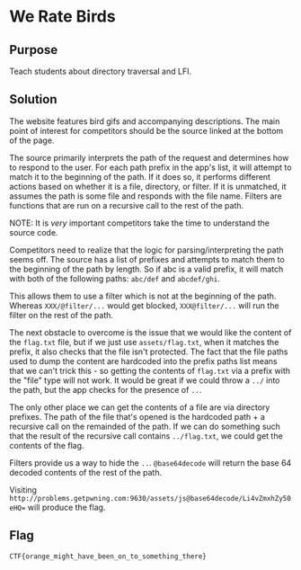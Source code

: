 # We Rate Birds

## Purpose

Teach students about directory traversal and LFI.

## Solution

The website features bird gifs and accompanying descriptions. The main point of
interest for competitors should be the source linked at the bottom of the page.

The source primarily interprets the path of the request and determines how to
respond to the user. For each path prefix in the app's list, it will attempt to
match it to the beginning of the path. If it does so, it performs different
actions based on whether it is a file, directory, or filter. If it is unmatched,
it assumes the path is some file and responds with the file name. Filters are
functions that are run on a recursive call to the rest of the path.

NOTE: It is _very_ important competitors take the time to understand the source
code.

Competitors need to realize that the logic for parsing/interpreting the path
seems off. The source has a list of prefixes and attempts to match them to the
beginning of the path by length. So if abc is a valid prefix, it will match with
both of the following paths: `abc/def` and `abcdef/ghi`.

This allows them to use a filter which is not at the beginning of the path.
Whereas `XXX/@filter/...` would get blocked, `XXX@filter/...` will run the
filter on the rest of the path.

The next obstacle to overcome is the issue that we would like the content of the
`flag.txt` file, but if we just use `assets/flag.txt`, when it matches the
prefix, it also checks that the file isn't protected. The fact that the file
paths used to dump the content are hardcoded into the prefix paths list means
that we can't trick this - so getting the contents of `flag.txt` via a prefix
with the "file" type will not work. It would be great if we could throw a `../`
into the path, but the app checks for the presence of `..`.

The only other place we can get the contents of a file are via directory
prefixes. The path of the file that's opened is the hardcoded path + a recursive
call on the remainded of the path. If we can do something such that the result
of the recursive call contains `../flag.txt`, we could get the contents of the
flag.

Filters provide us a way to hide the `..`. `@base64decode` will return the base
64 decoded contents of the rest of the path. 

Visiting `http://problems.getpwning.com:9630/assets/js@base64decode/Li4vZmxhZy50eHQ=`
will produce the flag.

## Flag

`CTF{orange_might_have_been_on_to_something_there}`